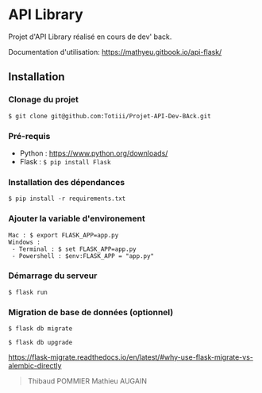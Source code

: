 # API Library

Projet d'API Library réalisé en cours de dev' back.

Documentation d'utilisation: https://mathyeu.gitbook.io/api-flask/

## Installation

### Clonage du projet

    $ git clone git@github.com:Totiii/Projet-API-Dev-BAck.git
    
### Pré-requis
- Python : https://www.python.org/downloads/
- Flask : `$ pip install Flask`

### Installation des dépendances

    $ pip install -r requirements.txt
    
### Ajouter la variable d'environement

    Mac : $ export FLASK_APP=app.py
    Windows : 
     - Terminal : $ set FLASK_APP=app.py
     - Powershell : $env:FLASK_APP = "app.py"
    
### Démarrage  du serveur
    
    $ flask run

### Migration de base de données (optionnel)


    $ flask db migrate

    $ flask db upgrade
https://flask-migrate.readthedocs.io/en/latest/#why-use-flask-migrate-vs-alembic-directly

> Thibaud POMMIER 
> Mathieu AUGAIN
